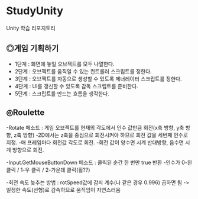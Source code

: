# StudyUnity
Unity 학습 리포지토리


## ◎게임 기획하기
- 1단계 : 화면에 놓일 오브젝트를 모두 나열한다.
- 2단계 : 오브젝트를 움직일 수 있는 컨트롤러 스크립트를 정한다.
- 3단계 : 오브젝트를 자동으로 생성할 수 있도록 제너레이터 스크립트를 정한다.
- 4단계 : UI를 갱신할 수 있도록 감독 스크립트를 준비한다.
- 5단계 : 스크립트를 만드는 흐름을 생각한다.

## ◎Roulette
-Rotate 메소드 : 게임 오브젝트를 현재의 각도에서 인수 값만큼 회전(x축 방향, y축 방향, z축 방향)
-2D에서는 z축을 중심으로 회전시켜야 하므로 회전 값을 세번째 인수로 지정.
-매 프레임마다 회전값 각도로 회전.
-회전 값이 양수면 시계 반대방향, 음수면 시계 방향으로 회전.

-Input.GetMouseButtonDown 메소드 : 클릭된 순간 한 번만 true 반환
-인수가 0-왼 클릭 / 1-우 클릭 / 2-가운데 클릭(휠??)

-회전 속도 늦추는 방법 : rotSpeed값에 감쇠 계수(나 같은 경우 0.996) 곱하면 됨 -> 일정한 속도(선형)로 감속하므로 움직임이 자연스러움
